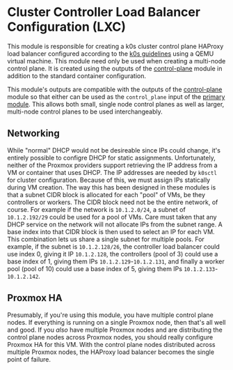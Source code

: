 # Cluster Controller Load Balancer Configuration (LXC)

This module is responsible for creating a k0s cluster control plane HAProxy load balancer configured according to the [k0s guidelines](https://docs.k0sproject.io/v1.23.6+k0s.2/high-availability/) using a QEMU virtual machine.
This module need only be used when creating a multi-node control plane.
It is created using the outputs of the [control-plane](../control-plane/) module in addition to the standard container configuration.

This module's outputs are compatible with the outputs of the [control-plane](../control-plane/) module so that either can be used as the `control_plane` input of the [primary module](/../../).
This allows both small, single node control planes as well as larger, multi-node control planes to be used interchangeably.

## Networking

While "normal" DHCP would not be desireable since IPs could change, it's entirely possible to configre DHCP for static assignments.
Unfortunately, neither of the Proxmox providers support retrieving the IP address from a VM or container that uses DHCP.
The IP addresses are needed by `k0sctl` for cluster configuration.
Because of this, we must assign IPs statically during VM creation.
The way this has been designed in these modules is that a subnet CIDR block is allocated for each "pool" of VMs, be they controllers or workers.
The CIDR block need not be the entire network, of course.
For example if the network is `10.1.2.0/24`, a subnet of `10.1.2.192/29` could be used for a pool of VMs.
Care must taken that any DHCP service on the network will not allocate IPs from the subnet range.
A base index into that CIDR block is then used to select an IP for each VM.
This combination lets us share a single subnet for multiple pools.
For example, if the subnet is `10.1.2.128/26`, the controller load balancer could use index 0, giving it IP `10.1.2.128`, the controllers (pool of 3) could use a base index of 1, giving them IPs `10.1.2.129`-`10.1.2.131`, and finally a worker pool (pool of 10) could use a base index of 5, giving them IPs `10.1.2.133`-`10.1.2.142`.

## Proxmox HA
Presumably, if you're using this module, you have multiple control plane nodes.
If everything is running on a single Proxmox node, then that's all well and good.
If you _also_ have multiple Proxmox nodes and are distributing the control plane nodes across Proxmox nodes, you should really configure Proxmox HA for this VM.
With the control plane nodes distributed across multiple Proxmox nodes, the HAProxy load balancer becomes the single point of failure.
